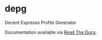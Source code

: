 # depg
Decent Espresso Profile Generator

Documentation available via [Read The Docs](https://depg.readthedocs.io).
